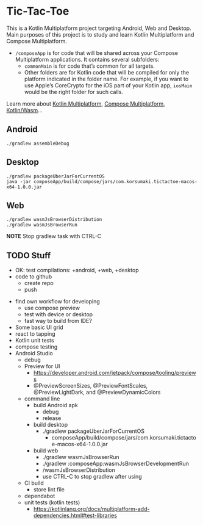 # Tic-Tac-Toe

This is a Kotlin Multiplatform project targeting Android, Web and Desktop.
Main purposes of this project is to study and learn Kotlin Multiplatform and Compose Multiplatform.

* `/composeApp` is for code that will be shared across your Compose Multiplatform applications.
  It contains several subfolders:
  - `commonMain` is for code that’s common for all targets.
  - Other folders are for Kotlin code that will be compiled for only the platform indicated in the folder name.
    For example, if you want to use Apple’s CoreCrypto for the iOS part of your Kotlin app,
    `iosMain` would be the right folder for such calls.


Learn more about [Kotlin Multiplatform](https://www.jetbrains.com/help/kotlin-multiplatform-dev/get-started.html),
[Compose Multiplatform](https://github.com/JetBrains/compose-multiplatform/#compose-multiplatform),
[Kotlin/Wasm](https://kotl.in/wasm/)…

## Android

    ./gradlew assembleDebug

## Desktop

    ./gradlew packageUberJarForCurrentOS
    java -jar composeApp/build/compose/jars/com.korsumaki.tictactoe-macos-x64-1.0.0.jar

## Web

    ./gradlew wasmJsBrowserDistribution
    ./gradlew wasmJsBrowserRun

**NOTE** Stop gradlew task with CTRL-C

## TODO Stuff
  + OK: test compilations: +android, +web, +desktop
  + code to github
    + create repo
    + push
  - find own workflow for developing
    - use compose preview
    - test with device or desktop
    - fast way to build from IDE?
  - Some basic UI grid
  - react to tapping
  - Kotlin unit tests
  - compose testing
  - Android Studio
    + debug
    - Preview for UI
      - https://developer.android.com/jetpack/compose/tooling/previews
      - @PreviewScreenSizes, @PreviewFontScales, @PreviewLightDark, and @PreviewDynamicColors
    - command line
      - build Android apk
        - debug
        - release
      - build desktop
        + ./gradlew packageUberJarForCurrentOS
          - composeApp/build/compose/jars/com.korsumaki.tictactoe-macos-x64-1.0.0.jar
      - build web
        + ./gradlew wasmJsBrowserRun
        + ./gradlew :composeApp:wasmJsBrowserDevelopmentRun
        - /wasmJsBrowserDistribution
        - use CTRL-C to stop gradlew after using
    - CI build
      - store lint file
    - dependabot
    - unit tests (kotlin tests)
      - https://kotlinlang.org/docs/multiplatform-add-dependencies.html#test-libraries
